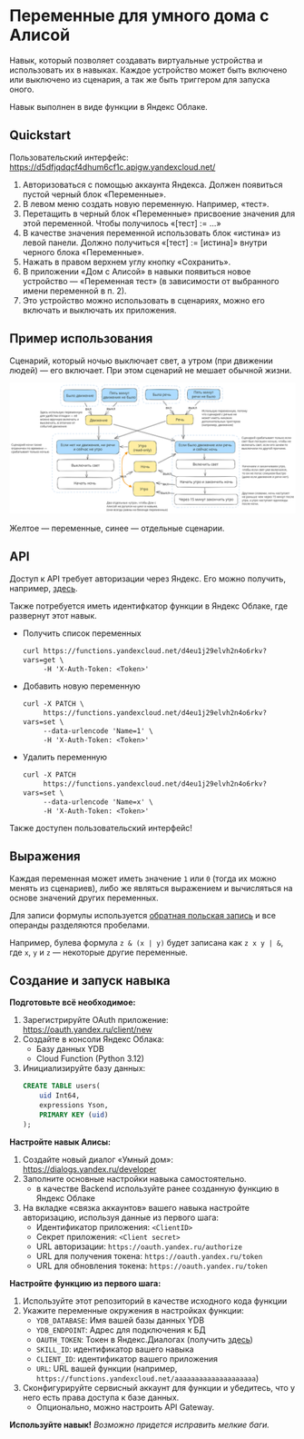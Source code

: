 # Переменные для умного дома с Алисой

Навык, который позволяет создавать виртуальные устройства и использовать их в навыках.
Каждое устройство может быть включено или выключено из сценария, а так же быть триггером для запуска оного.

Навык выполнен в виде функции в Яндекс Облаке.

## Quickstart

Пользовательский интерфейс: https://d5dfjqdqcf4dhum6cf1c.apigw.yandexcloud.net/

1. Авторизоваться с помощью аккаунта Яндекса. Должен появиться пустой черный блок «Переменные».
2. В левом меню создать новую переменную. Например, «тест».
3. Перетащить в черный блок «Переменные» присвоение значения для этой переменной. Чтобы получилось «[тест] := …»
4. В качестве значения переменной использовать блок «истина» из левой панели. Должно получиться «[тест] := [истина]» внутри черного блока «Переменные».
5. Нажать в правом верхнем углу кнопку «Сохранить».
6. В приложении «Дом с Алисой» в навыки появиться новое устройство — «Переменная тест» (в зависимости от выбранного имени переменной в п. 2).
7. Это устройство можно использовать в сценариях, можно его включать и выключать их приложения.

## Пример использования

Сценарий, который ночью выключает свет, а утром (при движении людей) — его включает. При этом сценарий не мешает обычной жизни. 

![пример](example.svg)

Желтое — переменные, синее — отдельные сценарии.

## API

Доступ к API требует авторизации через Яндекс. Его можно получить, например, [здесь](https://oauth.yandex.ru/authorize?response_type=token&client_id=1bcfbbc93225437497bf2023d59fcabb).

Также потребуется иметь идентифкатор функции в Яндекс Облаке, где развернут этот навык.

* Получить список переменных
   ```shell
   curl https://functions.yandexcloud.net/d4eu1j29elvh2n4o6rkv?vars=get \
        -H 'X-Auth-Token: <Token>'
   ```
* Добавить новую переменную
   ```shell
   curl -X PATCH \
        https://functions.yandexcloud.net/d4eu1j29elvh2n4o6rkv?vars=set \
        --data-urlencode 'Name=1' \
        -H 'X-Auth-Token: <Token>'
   ```
* Удалить переменную
   ```shell
   curl -X PATCH
        https://functions.yandexcloud.net/d4eu1j29elvh2n4o6rkv?vars=set \
        --data-urlencode 'Name=x' \
        -H 'X-Auth-Token: <Token>'
   ```

Также доступен пользовательский интерфейс!

## Выражения

Каждая переменная может иметь значение `1` или `0` (тогда их можно менять из сценариев), либо же являться выражением и вычисляться на основе значений других переменных.

Для записи формулы используется [обратная польcкая запись](https://ru.wikipedia.org/wiki/%D0%9E%D0%B1%D1%80%D0%B0%D1%82%D0%BD%D0%B0%D1%8F_%D0%BF%D0%BE%D0%BB%D1%8C%D1%81%D0%BA%D0%B0%D1%8F_%D0%B7%D0%B0%D0%BF%D0%B8%D1%81%D1%8C) и все операнды разделяются пробелами.

Например, булева формула `z & (x | y)` будет записана как `z x y | &`, где `x`, `y` и `z` — некоторые другие переменные.

## Создание и запуск навыка

**Подготовьте всё необходимое:**

1. Зарегистрируйте OAuth приложение: https://oauth.yandex.ru/client/new
2. Создайте в консоли Яндекс Облака:
    - Базу данных YDB
    - Cloud Function (Python 3.12)
3. Инициализируйте базу данных:
    ```sql
    CREATE TABLE users(
        uid Int64,
        expressions Yson,
        PRIMARY KEY (uid)
    );
    ```

**Настройте навык Алисы:**

1. Создайте новый диалог «Умный дом»: https://dialogs.yandex.ru/developer
2. Заполните основные настройки навыка самостоятельно.
    - в качестве Backend используйте ранее созданную функцию в Яндекс Облаке
3. На вкладке «связка аккаунтов» вашего навыка настройте авторизацию, используя данные из первого шага:
    - Идентификатор приложения: `<ClientID>`
    - Секрет приложения: `<Client secret>`
    - URL авторизации: `https://oauth.yandex.ru/authorize`
    - URL для получения токена: `https://oauth.yandex.ru/token`
    - URL для обновления токена: `https://oauth.yandex.ru/token`

**Настройте функцию из первого шага:**

1. Используйте этот репозиторий в качестве исходного кода функции
2. Укажите переменные окружения в настройках функции:
    - `YDB_DATABASE`: Имя вашей базы данных YDB
    - `YDB_ENDPOINT`: Адрес для подключения к БД
    - `OAUTH_TOKEN`: Токен в Яндекс.Диалогах (получить [здесь](https://oauth.yandex.ru/authorize?response_type=token&client_id=c473ca268cd749d3a8371351a8f2bcbd))
    - `SKILL_ID`: идентификатор вашего навыка
    - `CLIENT_ID`: идентификатор вашего приложения
    - `URL`: URL вашей функции (например, `https://functions.yandexcloud.net/aaaaaaaaaaaaaaaaaaaa`)
3. Сконфигурируйте сервисный аккаунт для функции и убедитесь, что у него есть права доступа к базе данных.
    - Опционально, можно настроить API Gateway.

**Используйте навык!** _Возможно придется исправить мелкие баги._
